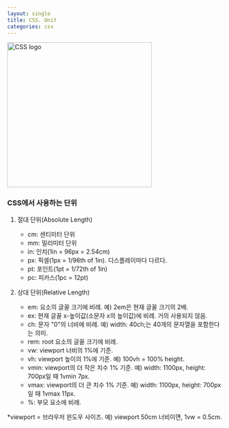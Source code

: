 ```yaml
---
layout: single
title: CSS. Unit
categories: css
---
```


<div>
  <img src="https://upload.wikimedia.org/wikipedia/commons/d/d5/CSS3_logo_and_wordmark.svg" alt="CSS logo" height="335px">
</div>

### CSS에서 사용하는 단위

1. 절대 단위(Absolute Length)
    * cm: 센티미터 단위
    * mm: 밀리미터 단위
    * in: 인치(1in = 96px = 2.54cm)
    * px: 픽셀(1px = 1/96th of 1in). 디스플레이마다 다르다.
    * pt: 포인트(1pt = 1/72th of 1in)
    * pc: 피카스(1pc = 12pt)

2. 상대 단위(Relative Length)
    * em: 요소의 글꼴 크기에 비례. 예) 2em은 현재 글꼴 크기의 2배.
    * ex: 현재 글꼴 x-높이값(소문자 x의 높이값)에 비례. 거의 사용되지 않음.
    * ch: 문자 "0"의 너비에 비례. 예) width: 40ch;는 40개의 문자열을 포함한다는 의미.
    * rem: root 요소의 글꼴 크기에 비례.
    * vw: viewport 너비의 1%에 기준.
    * vh: viewport 높이의 1%에 기준. 예) 100vh = 100% height.
    * vmin: viewport의 더 작은 치수 1% 기준. 예) width: 1100px, height: 700px일 때 1vmin 7px.
    * vmax: viewport의 더 큰 치수 1% 기준. 예) width: 1100px, height: 700px일 때 1vmax 11px.
    * %: 부모 요소에 비례.

*viewport = 브라우저 윈도우 사이즈. 예) viewport 50cm 너비이면, 1vw = 0.5cm.
